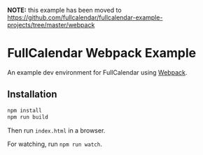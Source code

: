 
**NOTE:** this example has been moved to https://github.com/fullcalendar/fullcalendar-example-projects/tree/master/webpack

# FullCalendar Webpack Example

An example dev environment for FullCalendar using [Webpack].


## Installation

```sh
npm install
npm run build
```

Then run `index.html` in a browser.

For watching, run `npm run watch`.


[Webpack]: https://webpack.js.org/
